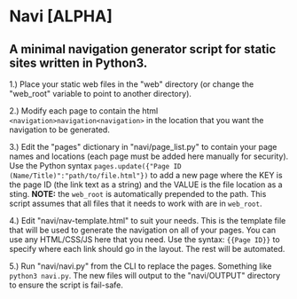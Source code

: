 # Navi [ALPHA]

## A minimal navigation generator script for static sites written in Python3.

1.) Place your static web files in the "web" directory (or change the "web_root" variable to point to another directory).

2.) Modify each page to contain the html ```<navigation>navigation<navigation>``` in the location that you want the navigation to be generated.

3.) Edit the "pages" dictionary in "navi/page_list.py" to contain your page names and locations (each page must be added here manually for security). Use the Python syntax ```pages.update({"Page ID (Name/Title)":"path/to/file.html"})``` to add a new page where the KEY is the page ID (the link text as a string) and the VALUE is the file location as a sting. **NOTE:** the ```web_root``` is automatically prepended to the path. This script assumes that all files that it needs to work with are in ```web_root```.  

4.) Edit "navi/nav-template.html" to suit your needs. This is the template file that will be used to generate the navigation on all of your pages. You can use any HTML/CSS/JS here that you need. Use the syntax: ```{{Page ID}}``` to specify where each link should go in the layout. The rest will be automated. 

5.) Run "navi/navi.py" from the CLI to replace the pages. Something like ```python3 navi.py```. The new files will output to the "navi/OUTPUT" directory to ensure the script is fail-safe. 
